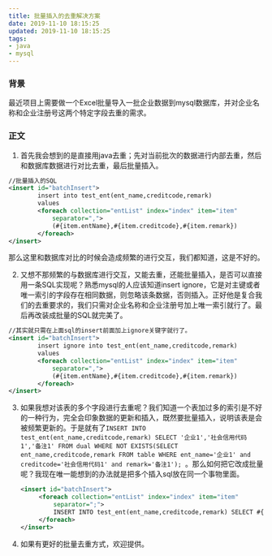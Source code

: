 ```yaml
---
title: 批量插入的去重解决方案
date: 2019-11-10 18:15:25
updated: 2019-11-10 18:15:25
tags: 
- java
- mysql
---
```


### 背景

最近项目上需要做一个Excel批量导入一批企业数据到mysql数据库，并对企业名称和企业注册号这两个特定字段去重的需求。

### 正文

1. 首先我会想到的是直接用java去重；先对当前批次的数据进行内部去重，然后和数据库数据进行对比去重，最后批量插入。

<!--more-->

```xml
//批量插入的SQL
<insert id="batchInsert">
		insert into test_ent(ent_name,creditcode,remark)
		values
		<foreach collection="entList" index="index" item="item"
			separator=",">
			(#{item.entName},#{item.creditcode},#{item.remark})
		</foreach>
</insert>
```

那么这里和数据库对比的时候会造成频繁的进行交互，我们都知道，这是不好的。

2. 又想不那频繁的与数据库进行交互，又能去重，还能批量插入，是否可以直接用一条SQL实现呢？熟悉mysql的人应该知道insert ignore，它是对主键或者唯一索引的字段存在相同数据，则忽略该条数据，否则插入。正好他是复合我们的去重要求的，我们只需对企业名称和企业注册号加上唯一索引就行了。最后再改装成批量的SQL就完美了。

```xml
//其实就只需在上面sql的insert前面加上ignore关键字就行了。
<insert id="batchInsert">
		insert ignore into test_ent(ent_name,creditcode,remark)
		values
		<foreach collection="entList" index="index" item="item"
			separator=",">
			(#{item.entName},#{item.creditcode},#{item.remark})
		</foreach>
</insert>
```

3. 如果我想对该表的多个字段进行去重呢？我们知道一个表加过多的索引是不好的一种行为，完全会印象数据的更新和插入，既然要批量插入，说明该表是会被频繁更新的。于是就有了`INSERT INTO test_ent(ent_name,creditcode,remark) SELECT '企业1','社会信用代码1','备注1' FROM dual WHERE NOT EXISTS(SELECT ent_name,creditcode,remark FROM table WHERE ent_name='企业1' and creditcode='社会信用代码1' and remark='备注1'); `。那么如何把它改成批量呢？我现在唯一能想到的办法就是把多个插入sql放在同一个事物里面。

   ```xml
   <insert id="batchInsert">
   		<foreach collection="entList" index="index" item="item"
   			separator=";">
   			INSERT INTO test_ent(ent_name,creditcode,remark) SELECT #{item.entName},#{item.creditcode},#{item.remark} FROM dual WHERE NOT EXISTS(SELECT ent_name,creditcode,remark FROM table WHERE ent_name=#{item.entName} and creditcode=#{item.creditcode} and remark=#{item.remark})
   		</foreach>
   </insert>
   ```

4. 如果有更好的批量去重方式，欢迎提供。